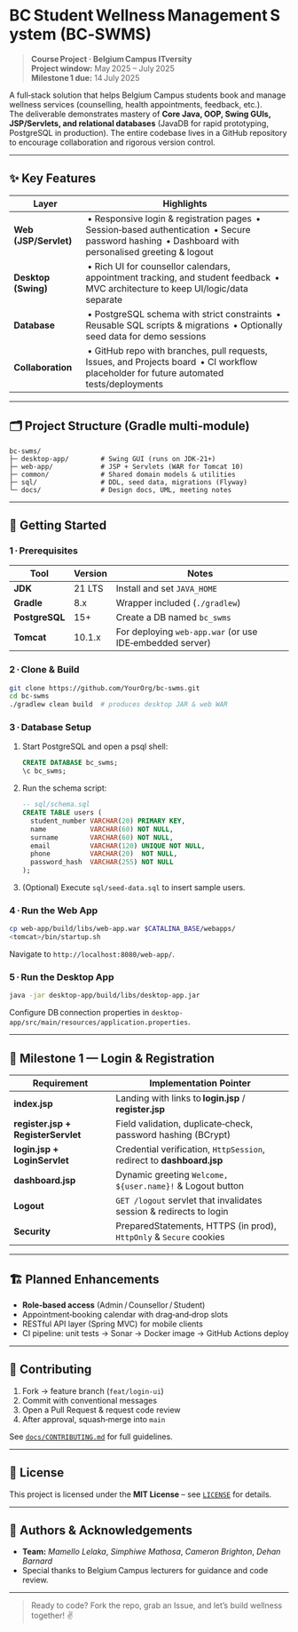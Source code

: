 
# BC Student Wellness Management System (BC‑SWMS)

> **Course Project · Belgium Campus ITversity**\
> **Project window:** May 2025 – July 2025\
> **Milestone 1 due:** 14 July 2025

A full‑stack solution that helps Belgium Campus students book and manage wellness services (counselling, health appointments, feedback, etc.).\
The deliverable demonstrates mastery of **Core Java, OOP, Swing GUIs, JSP/Servlets, and relational databases** (JavaDB for rapid prototyping, PostgreSQL in production). The entire codebase lives in a GitHub repository to encourage collaboration and rigorous version control.

---

## ✨ Key Features

| Layer                 | Highlights                                                                                                                                           |
| --------------------- | ---------------------------------------------------------------------------------------------------------------------------------------------------- |
| **Web (JSP/Servlet)** |  • Responsive login & registration pages  • Session‑based authentication  • Secure password hashing  • Dashboard with personalised greeting & logout |
| **Desktop (Swing)**   |  • Rich UI for counsellor calendars, appointment tracking, and student feedback  • MVC architecture to keep UI/logic/data separate                   |
| **Database**          |  • PostgreSQL schema with strict constraints  • Reusable SQL scripts & migrations  • Optionally seed data for demo sessions                          |
| **Collaboration**     |  • GitHub repo with branches, pull requests, Issues, and Projects board  • CI workflow placeholder for future automated tests/deployments            |

---

## 🗂️ Project Structure (Gradle multi‑module)

```text
bc-swms/
├─ desktop-app/        # Swing GUI (runs on JDK‑21+)
├─ web-app/            # JSP + Servlets (WAR for Tomcat 10)
├─ common/             # Shared domain models & utilities
├─ sql/                # DDL, seed data, migrations (Flyway)
└─ docs/               # Design docs, UML, meeting notes
```

---

## 🚀 Getting Started

### 1 · Prerequisites

| Tool           | Version | Notes                                                    |
| -------------- | ------- | -------------------------------------------------------- |
| **JDK**        | 21 LTS  | Install and set `JAVA_HOME`                              |
| **Gradle**     | 8.x     | Wrapper included (`./gradlew`)                           |
| **PostgreSQL** | 15+     | Create a DB named `bc_swms`                              |
| **Tomcat**     | 10.1.x  | For deploying `web-app.war` (or use IDE‑embedded server) |

### 2 · Clone & Build

```bash
git clone https://github.com/YourOrg/bc-swms.git
cd bc-swms
./gradlew clean build  # produces desktop JAR & web WAR
```

### 3 · Database Setup

1. Start PostgreSQL and open a psql shell:
   ```sql
   CREATE DATABASE bc_swms;
   \c bc_swms;
   ```
2. Run the schema script:
   ```sql
   -- sql/schema.sql
   CREATE TABLE users (
     student_number VARCHAR(20) PRIMARY KEY,
     name           VARCHAR(60) NOT NULL,
     surname        VARCHAR(60) NOT NULL,
     email          VARCHAR(120) UNIQUE NOT NULL,
     phone          VARCHAR(20)  NOT NULL,
     password_hash  VARCHAR(255) NOT NULL
   );
   ```
3. (Optional) Execute `sql/seed-data.sql` to insert sample users.

### 4 · Run the Web App

```bash
cp web-app/build/libs/web-app.war $CATALINA_BASE/webapps/
<tomcat>/bin/startup.sh
```

Navigate to `http://localhost:8080/web-app/`.

### 5 · Run the Desktop App

```bash
java -jar desktop-app/build/libs/desktop-app.jar
```

Configure DB connection properties in `desktop-app/src/main/resources/application.properties`.

---

## 🎯 Milestone 1 — Login & Registration

| Requirement                        | Implementation Pointer                                                |
| ---------------------------------- | --------------------------------------------------------------------- |
| **index.jsp**                      | Landing with links to **login.jsp** / **register.jsp**                |
| **register.jsp + RegisterServlet** | Field validation, duplicate‑check, password hashing (BCrypt)          |
| **login.jsp + LoginServlet**       | Credential verification, `HttpSession`, redirect to **dashboard.jsp** |
| **dashboard.jsp**                  | Dynamic greeting `Welcome, ${user.name}!` & Logout button             |
| **Logout**                         | `GET /logout` servlet that invalidates session & redirects to login   |
| **Security**                       | PreparedStatements, HTTPS (in prod), `HttpOnly` & `Secure` cookies    |

---

## 🏗️ Planned Enhancements

- **Role‑based access** (Admin / Counsellor / Student)
- Appointment‑booking calendar with drag‑and‑drop slots
- RESTful API layer (Spring MVC) for mobile clients
- CI pipeline: unit tests → Sonar → Docker image → GitHub Actions deploy

---

## 🤝 Contributing

1. Fork → feature branch (`feat/login-ui`)
2. Commit with conventional messages
3. Open a Pull Request & request code review
4. After approval, squash‑merge into `main`

See [`docs/CONTRIBUTING.md`](docs/CONTRIBUTING.md) for full guidelines.

---

## 📝 License

This project is licensed under the **MIT License** – see [`LICENSE`](LICENSE) for details.

---

## 👥 Authors & Acknowledgements


- **Team:** *Mamello Lelaka*, *Simphiwe Mathosa*, *Cameron Brighton*, *Dehan Barnard*
- Special thanks to Belgium Campus lecturers for guidance and code review.

---

> Ready to code? Fork the repo, grab an Issue, and let’s build wellness together! ✌️
